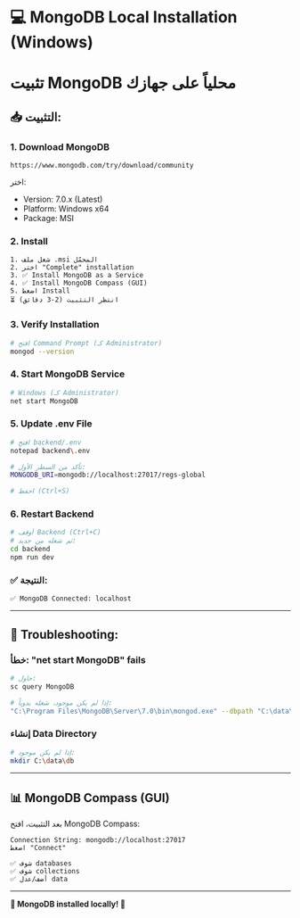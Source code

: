 # 💻 MongoDB Local Installation (Windows)
# تثبيت MongoDB محلياً على جهازك

## 📥 التثبيت:

### 1. Download MongoDB
```
https://www.mongodb.com/try/download/community
```

اختر:
- Version: 7.0.x (Latest)
- Platform: Windows x64
- Package: MSI

### 2. Install
```
1. شغل ملف .msi المحمّل
2. اختر "Complete" installation
3. ✅ Install MongoDB as a Service
4. ✅ Install MongoDB Compass (GUI)
5. اضغط Install
⏳ انتظر التثبيت (2-3 دقائق)
```

### 3. Verify Installation
```bash
# افتح Command Prompt (كـ Administrator)
mongod --version
```

### 4. Start MongoDB Service
```bash
# Windows (كـ Administrator)
net start MongoDB
```

### 5. Update .env File
```bash
# افتح backend/.env
notepad backend\.env

# تأكد من السطر الأول:
MONGODB_URI=mongodb://localhost:27017/regs-global

# احفظ (Ctrl+S)
```

### 6. Restart Backend
```bash
# أوقف Backend (Ctrl+C)
# ثم شغله من جديد:
cd backend
npm run dev
```

### ✅ النتيجة:
```
✅ MongoDB Connected: localhost
```

---

## 🔧 Troubleshooting:

### خطأ: "net start MongoDB" fails
```bash
# حاول:
sc query MongoDB

# إذا لم يكن موجود، شغله يدوياً:
"C:\Program Files\MongoDB\Server\7.0\bin\mongod.exe" --dbpath "C:\data\db"
```

### إنشاء Data Directory
```bash
# إذا لم يكن موجود:
mkdir C:\data\db
```

---

## 📊 MongoDB Compass (GUI)

بعد التثبيت، افتح MongoDB Compass:
```
Connection String: mongodb://localhost:27017
اضغط "Connect"

✅ شوف databases
✅ شوف collections
✅ أضف/عدل data
```

---

**🎊 MongoDB installed locally! 🎊**

